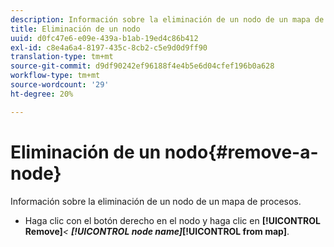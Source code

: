 ```yaml
---
description: Información sobre la eliminación de un nodo de un mapa de procesos.
title: Eliminación de un nodo
uuid: d0fc47e6-e09e-439a-b1ab-19ed4c86b412
exl-id: c8e4a6a4-8197-435c-8cb2-c5e9d0d9ff90
translation-type: tm+mt
source-git-commit: d9df90242ef96188f4e4b5e6d04cfef196b0a628
workflow-type: tm+mt
source-wordcount: '29'
ht-degree: 20%

---
```


# Eliminación de un nodo{#remove-a-node}

Información sobre la eliminación de un nodo de un mapa de procesos.

* Haga clic con el botón derecho en el nodo y haga clic en **[!UICONTROL Remove]***&lt; **[!UICONTROL node name]*****[!UICONTROL from map]**.
